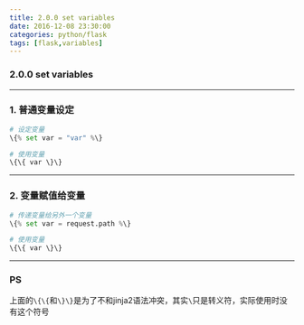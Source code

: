 ```yaml
---
title: 2.0.0 set variables
date: 2016-12-08 23:30:00
categories: python/flask
tags: [flask,variables]
---
```

### 2.0.0 set variables

---

### 1. 普通变量设定
``` python
# 设定变量
\{% set var = "var" %\}

# 使用变量
\{\{ var \}\}
```

---

### 2. 变量赋值给变量
``` python
# 传递变量给另外一个变量
\{% set var = request.path %\}

# 使用变量
\{\{ var \}\}
```

---

### PS
上面的`\{\{`和`\}\}`是为了不和jinja2语法冲突，其实`\`只是转义符，实际使用时没有这个符号
